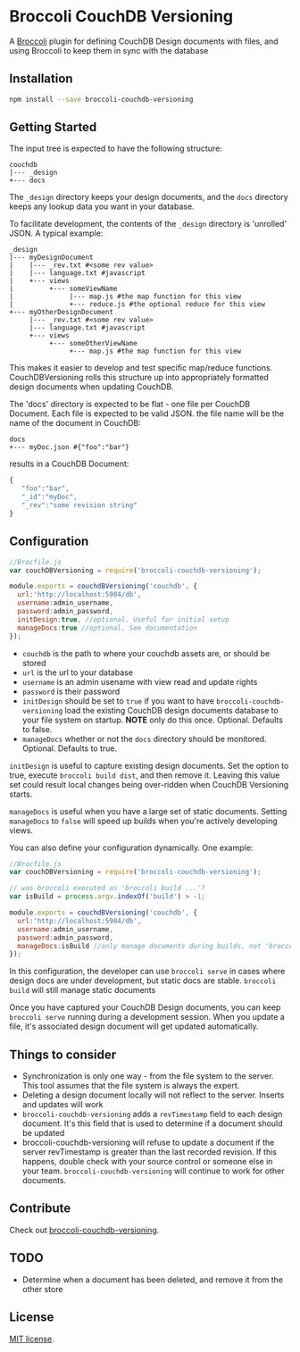 # Broccoli CouchDB Versioning

A [Broccoli](https://github.com/broccolijs/broccoli) plugin for defining CouchDB Design documents with files, and using 
Broccoli to keep them in sync with the database

## Installation

```bash
npm install --save broccoli-couchdb-versioning
```

## Getting Started

The input tree is expected to have the following structure:

```
couchdb
|--- _design
+--- docs
```

The `_design` directory keeps your design documents, and the `docs` directory keeps any lookup data
you want in your database.

To facilitate development, the contents of the `_design` directory is 'unrolled' JSON. A typical example:

```
_design
|--- myDesignDocument
|    |--- _rev.txt #<some rev value>
|    |--- language.txt #javascript
|    +--- views
|         +--- someViewName
|              |--- map.js #the map function for this view
|              +--- reduce.js #the optional reduce for this view
+--- myOtherDesignDocument
     |--- _rev.txt #<some rev value>
     |--- language.txt #javascript
     +--- views
          +--- someOtherViewName
               +--- map.js #the map function for this view
```

This makes it easier to develop and test specific map/reduce functions. CouchDBVersioning rolls this structure up into
appropriately formatted design documents when updating CouchDB.
 
 The 'docs' directory is expected to be flat - one file per CouchDB Document. Each file is expected to be valid JSON.
 the file name will be the name of the document in CouchDB:
 
 ```
 docs
 +--- myDoc.json #{"foo":"bar"}
 ```
 
 results in a CouchDB Document:
 ```javascript
 {
    "foo":"bar",
    "_id":"myDoc",
    "_rev":"some revision string"
 }
 ```

## Configuration

```javascript
//Brocfile.js
var couchDBVersioning = require('broccoli-couchdb-versioning');

module.exports = couchdBVersioning('couchdb', {
  url:'http://localhost:5984/db',
  username:admin_username,
  password:admin_password,
  initDesign:true, //optional. Useful for initial setup
  manageDocs:true //optional. See documentation
});
```

* `couchdb` is the path to where your couchdb assets are, or should be stored
* `url` is the url to your database
* `username` is an admin usename with view read and update rights
* `password` is their password
* `initDesign` should be set to `true` if you want to have `broccoli-couchdb-versioning` load
the existing CouchDB design documents database to your file system on startup. **NOTE** only do this
once. Optional. Defaults to false. 
* `manageDocs` whether or not the `docs` directory should be monitored. Optional. Defaults to true. 

`initDesign` is useful to capture existing design documents. Set the option to true, execute `broccoli build dist`, and 
then remove it. Leaving this value set could result local changes being over-ridden when CouchDB Versioning starts.

`manageDocs` is useful when you have a large set of 
static documents. Setting `manageDocs` to `false` will speed up builds when you're actively developing views.

You can also define your configuration dynamically. One example:

```javascript
//Brocfile.js
var couchDBVersioning = require('broccoli-couchdb-versioning');

// was broccoli executed as 'broccoli build ...'?
var isBuild = process.argv.indexOf('build') > -1;

module.exports = couchdBVersioning('couchdb', {
  url:'http://localhost:5984/db',
  username:admin_username,
  password:admin_password,
  manageDocs:isBuild //only manage documents during builds, not 'broccoli serve'
});

```

In this configuration, the developer can use `broccoli serve` in cases where
design docs are under development, but static docs are stable. `broccoli build` will still manage static documents 

Once you have captured your CouchDB Design documents, you can keep `broccoli serve` running during
a development session. When you update a file, it's associated design document will get updated automatically. 

## Things to consider
* Synchronization is only one way - from the file system to the server. This tool assumes
that the file system is always the expert. 
* Deleting a design document locally will not reflect to the server. Inserts and updates will work
* `broccoli-couchdb-versioning` adds a `revTimestamp` field to each design document. It's this field that is used to 
determine if a document should be updated
* broccoli-couchdb-versioning will refuse to update a document if the server revTimestamp is greater than the last
recorded revision. If this happens, double check with your source control or someone else in your team. 
`broccoli-couchdb-versioning` will continue to work for other documents.

## Contribute

Check out
[broccoli-couchdb-versioning](https://github.com/tjhart/broccoli-couchdb-versioning).

## TODO
* Determine when a document has been deleted, and remove it from the other store

## License

[MIT license](LICENSE.md).


